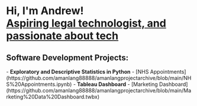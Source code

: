 <h1>Hi, I'm Andrew! <br/><a href="https://github.com/amanlang88888">Aspiring legal technologist, and passionate about tech</a>
</h1>

<h2>Software Development Projects:</h2>
- <b>Exploratory and Descriptive Statistics in Python</b>
  - [NHS Appointments] (https://github.com/amanlang88888/amanlangprojectarchive/blob/main/NHS%20Appointments.ipynb)
- <b>Tableau Dashboard</b>
  - [Marketing Dashboard] (https://github.com/amanlang88888/amanlangprojectarchive/blob/main/Marketing%20Data%20Dashboard.twbx)
